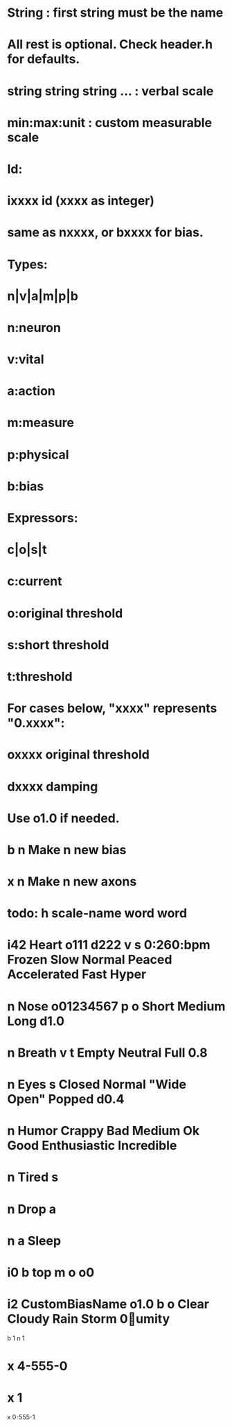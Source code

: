 # String : first string must be the name
# All rest is optional. Check header.h for defaults.
# string string string ... : verbal scale
# min:max:unit : custom measurable scale

# Id:
# ixxxx  id (xxxx as integer)
# same as nxxxx, or bxxxx for bias.

# Types:
# n|v|a|m|p|b
#			n:neuron
#			v:vital
#			a:action
#			m:measure
#			p:physical
#			b:bias

# Expressors:
# c|o|s|t
#			c:current
#			o:original threshold
#			s:short threshold
#			t:threshold

# For cases below, "xxxx" represents "0.xxxx":
# oxxxx original threshold
# dxxxx damping 
# Use o1.0 if needed.

# b n		Make n new bias
# x n		Make n new axons

# todo: h scale-name word word

# i42 Heart o111 d222 v s	0:260:bpm Frozen Slow Normal Peaced Accelerated Fast Hyper

# n Nose o01234567 p o Short Medium Long d1.0
# n Breath v t Empty Neutral Full 0.8
# n Eyes s Closed Normal "Wide Open" Popped d0.4
# n Humor Crappy Bad Medium Ok Good Enthusiastic Incredible
# n Tired s
# n Drop a

# n a Sleep

# i0 b top m o o0

# i2 CustomBiasName o1.0 b o Clear Cloudy Rain Storm 0:100:umity

b 1
n 1

# x 4-555-0
# x 1
x 0-555-1
